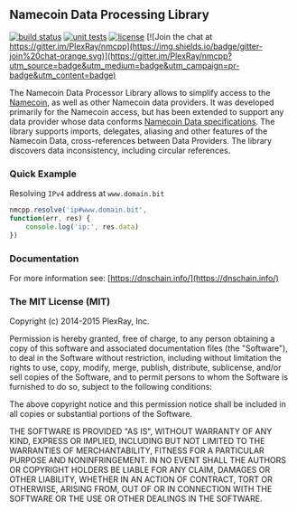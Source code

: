 ## Namecoin Data Processing Library
[![build status](https://travis-ci.org/PlexRay/nmcpp.svg)](https://travis-ci.org/PlexRay/nmcpp)
[![unit tests](https://img.shields.io/badge/unit%20tests-passing-brightgreen.svg)](https://dnschain.info/_s/nmcpp/mocha/)
[![license](https://img.shields.io/badge/license-MIT-blue.svg)](https://raw.githubusercontent.com/PlexRay/nmcpp/master/LICENSE)
[![Join the chat at https://gitter.im/PlexRay/nmcpp](https://img.shields.io/badge/gitter-join%20chat-orange.svg)](https://gitter.im/PlexRay/nmcpp?utm_source=badge&utm_medium=badge&utm_campaign=pr-badge&utm_content=badge)

The Namecoin Data Processor Library allows to simplify access to the 
[Namecoin](http://namecoin.info), as well as other Namecoin data
providers. It was developed primarily for the Namecoin access, but has been 
extended to support any data provider whose data conforms 
[Namecoin Data specifications](http://dot-bit.org/Namespace:Domain_names_v2.0). 
The library supports imports, delegates, aliasing and other features of the Namecoin Data, 
cross-references between Data Providers. The library discovers data inconsistency, 
including circular references.

### Quick Example

Resolving `IPv4` address at `www.domain.bit`
```js
nmcpp.resolve('ip#www.domain.bit',
function(err, res) {
    console.log('ip:', res.data)
})
```

### Documentation

For more information see: [https://dnschain.info/](https://dnschain.info/)

### The MIT License (MIT)

Copyright (c) 2014-2015 PlexRay, Inc.

Permission is hereby granted, free of charge, to any person obtaining a copy
of this software and associated documentation files (the "Software"), to deal
in the Software without restriction, including without limitation the rights
to use, copy, modify, merge, publish, distribute, sublicense, and/or sell
copies of the Software, and to permit persons to whom the Software is
furnished to do so, subject to the following conditions:

The above copyright notice and this permission notice shall be included in all
copies or substantial portions of the Software.

THE SOFTWARE IS PROVIDED "AS IS", WITHOUT WARRANTY OF ANY KIND, EXPRESS OR
IMPLIED, INCLUDING BUT NOT LIMITED TO THE WARRANTIES OF MERCHANTABILITY,
FITNESS FOR A PARTICULAR PURPOSE AND NONINFRINGEMENT. IN NO EVENT SHALL THE
AUTHORS OR COPYRIGHT HOLDERS BE LIABLE FOR ANY CLAIM, DAMAGES OR OTHER
LIABILITY, WHETHER IN AN ACTION OF CONTRACT, TORT OR OTHERWISE, ARISING FROM,
OUT OF OR IN CONNECTION WITH THE SOFTWARE OR THE USE OR OTHER DEALINGS IN THE
SOFTWARE.
